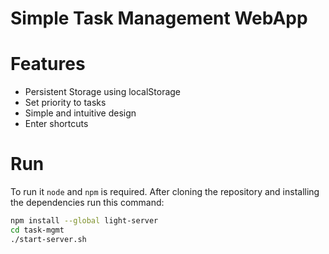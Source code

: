 <h1>Simple Task Management WebApp</h1>

# Features
- Persistent Storage using localStorage
- Set priority to tasks
- Simple and intuitive design
- Enter shortcuts

# Run
To run it `node` and `npm` is required. After cloning the repository and installing the dependencies run this command:
```bash
npm install --global light-server
cd task-mgmt
./start-server.sh
```
